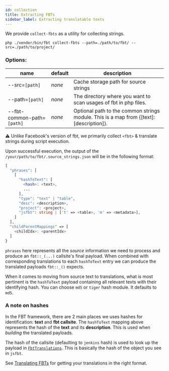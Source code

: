 ```yaml
---
id: collection
title: Extracting FBTs
sidebar_label: Extracting translatable texts
---
```


We provide `collect-fbts` as a utility for collecting strings.

```shell
php ./vendor/bin/fbt collect-fbts --path=./path/to/fbt/ --src=./path/to/project/
```

### Options:
| name                       | default | description                                                                             |
|----------------------------|---------|-----------------------------------------------------------------------------------------|
| --src=`[path]`             | *none*  | Cache storage path for source strings                                                   |
| --path=`[path]`            | *none*  | The directory where you want to scan usages of fbt in php files.                        |
| --fbt-common-path=`[path]` | *none*  | Optional path to the common strings module. This is a map from {[text]: [description]}. |

⚠️ Unlike Facebook's version of fbt, we primarily collect `<fbt>` & translate strings during script execution.

Upon successful execution, the output of the `/your/path/to/fbt/.source_strings.json` will be in the following format:

```php
[
  "phrases": [
    [
      "hashToText": [
        <hash>: <text>,
        ...
      ],
      "type": "text" | "table",
      "desc": <description>,
      "project": <project>,
      "jsfbt": string | ['t' => <table>, 'm' => <metadata>],
    ]
  ],
  "childParentMappings" => [
    <childIdx>: <parentIdx>
  ]
}
```

`phrases` here represents all the *source* information we need to
process and produce an `fbt::_(...)` callsite's final payload.  When
combined with corresponding translations to each `hashToText` entry we
can produce the translated payloads `fbt::_()` expects.

When it comes to moving from source text to translations, what is most
pertinent is the `hashToText` payload containing all relevant texts
with their identifying hash.  You can choose `md5` or `tiger` hash module.  It defaults to `md5`.

### A note on hashes

In the FBT framework, there are 2 main places we uses hashes for
identification: **text** and **fbt callsite**.  The `hashToText` mapping
above represents the hash of the **text** and its **description**.  This is used
when *building* the translated payloads.

The hash of the callsite (defaulting to `jenkins` hash) is used to
look up the payload in
[`FbtTranslations`](https://github.com/richardDobron/fbt/blob/main/src/fbt/Runtime/FbtTranslations.php).
This is basically the hash of the object you see in `jsfbt`.

See [Translating FBTs](translating.md) for getting your translations in
the right format.
